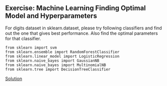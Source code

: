 ## Exercise: Machine Learning Finding Optimal Model and Hyperparameters

For digits dataset in sklearn.dataset, please try following classifiers and find out the one that gives best performance. Also find the optimal parameters for that classifier.

```
from sklearn import svm
from sklearn.ensemble import RandomForestClassifier
from sklearn.linear_model import LogisticRegression
from sklearn.naive_bayes import GaussianNB
from sklearn.naive_bayes import MultinomialNB
from sklearn.tree import DecisionTreeClassifier
```

[Solution](https://github.com/codebasics/py/blob/master/ML/15_gridsearch/Exercise/15_grid_search_cv_exercise.ipynb)